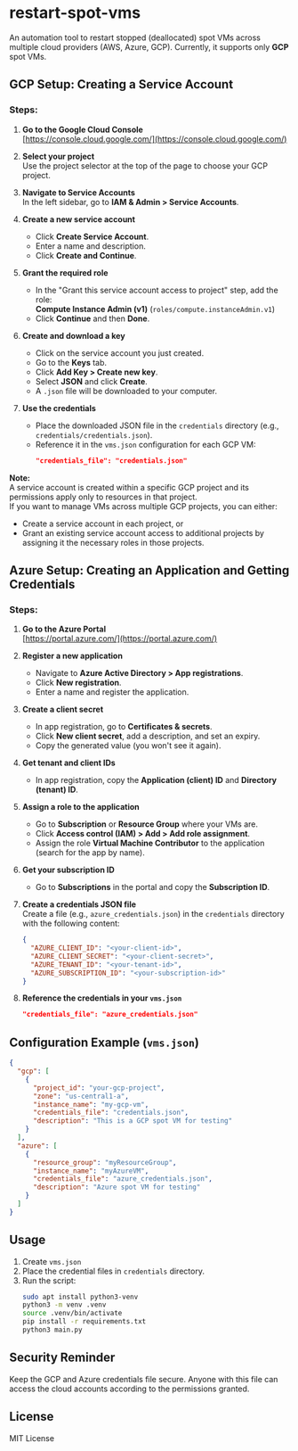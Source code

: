 # restart-spot-vms

An automation tool to restart stopped (deallocated) spot VMs across multiple cloud providers (AWS, Azure, GCP). Currently, it supports only **GCP** spot VMs.

## GCP Setup: Creating a Service Account

### Steps:

1. **Go to the Google Cloud Console**  
   [https://console.cloud.google.com/](https://console.cloud.google.com/)

2. **Select your project**  
   Use the project selector at the top of the page to choose your GCP project.

3. **Navigate to Service Accounts**  
   In the left sidebar, go to **IAM & Admin > Service Accounts**.

4. **Create a new service account**  
   - Click **Create Service Account**.
   - Enter a name and description.
   - Click **Create and Continue**.

5. **Grant the required role**  
   - In the "Grant this service account access to project" step, add the role:  
     **Compute Instance Admin (v1)** (`roles/compute.instanceAdmin.v1`)
   - Click **Continue** and then **Done**.

6. **Create and download a key**  
   - Click on the service account you just created.
   - Go to the **Keys** tab.
   - Click **Add Key > Create new key**.
   - Select **JSON** and click **Create**.
   - A `.json` file will be downloaded to your computer.

7. **Use the credentials**  
   - Place the downloaded JSON file in the `credentials` directory (e.g., `credentials/credentials.json`).
   - Reference it in the `vms.json` configuration for each GCP VM:
     ```json
     "credentials_file": "credentials.json"
     ```

**Note:**  
A service account is created within a specific GCP project and its permissions apply only to resources in that project.  
If you want to manage VMs across multiple GCP projects, you can either:
- Create a service account in each project, or
- Grant an existing service account access to additional projects by assigning it the necessary roles in those projects.

## Azure Setup: Creating an Application and Getting Credentials

### Steps:

1. **Go to the Azure Portal**  
   [https://portal.azure.com/](https://portal.azure.com/)

2. **Register a new application**  
   - Navigate to **Azure Active Directory > App registrations**.
   - Click **New registration**.
   - Enter a name and register the application.

3. **Create a client secret**  
   - In app registration, go to **Certificates & secrets**.
   - Click **New client secret**, add a description, and set an expiry.
   - Copy the generated value (you won't see it again).

4. **Get tenant and client IDs**  
   - In app registration, copy the **Application (client) ID** and **Directory (tenant) ID**.

5. **Assign a role to the application**  
   - Go to **Subscription** or **Resource Group** where your VMs are.
   - Click **Access control (IAM) > Add > Add role assignment**.
   - Assign the role **Virtual Machine Contributor** to the application (search for the app by name).

6. **Get your subscription ID**  
   - Go to **Subscriptions** in the portal and copy the **Subscription ID**.

7. **Create a credentials JSON file**  
   Create a file (e.g., `azure_credentials.json`) in the `credentials` directory with the following content:
   ```json
   {
     "AZURE_CLIENT_ID": "<your-client-id>",
     "AZURE_CLIENT_SECRET": "<your-client-secret>",
     "AZURE_TENANT_ID": "<your-tenant-id>",
     "AZURE_SUBSCRIPTION_ID": "<your-subscription-id>"
   }
   ```

8. **Reference the credentials in your `vms.json`**  
   ```json
   "credentials_file": "azure_credentials.json"
   ```

## Configuration Example (`vms.json`)

```json
{
  "gcp": [
    {
      "project_id": "your-gcp-project",
      "zone": "us-central1-a",
      "instance_name": "my-gcp-vm",
      "credentials_file": "credentials.json",
      "description": "This is a GCP spot VM for testing"
    }
  ],
  "azure": [
    {
      "resource_group": "myResourceGroup",
      "instance_name": "myAzureVM",
      "credentials_file": "azure_credentials.json",
      "description": "Azure spot VM for testing"
    }
  ]
}
```

## Usage

1. Create `vms.json`
2. Place the credential files in `credentials` directory.
3. Run the script:
   ```sh
   sudo apt install python3-venv
   python3 -m venv .venv
   source .venv/bin/activate
   pip install -r requirements.txt
   python3 main.py
   ```

## Security Reminder
Keep the GCP and Azure credentials file secure. Anyone with this file can access the cloud accounts according to the permissions granted.

## License

MIT License
